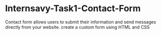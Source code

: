 # Internsavy-Task1-Contact-Form
Contact form allows users to submit  their information and send messages  directly from your website. create a custom form using  HTML and CSS
